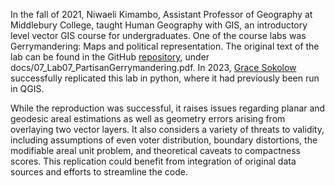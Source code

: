 In the fall of 2021, Niwaeli Kimambo, Assistant Professor of Geography at Middlebury College, taught Human Geography with GIS, an introductory level vector GIS course for undergraduates.
One of the course labs was Gerrymandering: Maps and political representation. The original text of the lab can be found in the GitHub [repository](https://github.com/gsokolow/Rpr-120Lab-Gerrymandering), under docs/07_Lab07_PartisanGerrymandering.pdf.
In 2023, [Grace Sokolow](https://gsokolow.github.io/Rpr-120Lab-Gerrymandering/) successfully replicated this lab in python, where it had previously been run in QGIS.

While the reproduction was successful, it raises issues regarding planar and geodesic areal estimations as well as geometry errors arising from overlaying two vector layers. 
It also considers a variety of threats to validity, including assumptions of even voter distribution, boundary distortions, the modifiable areal unit problem, and theoretical caveats to compactness scores.
This replication could benefit from integration of original data sources and efforts to streamline the code.

